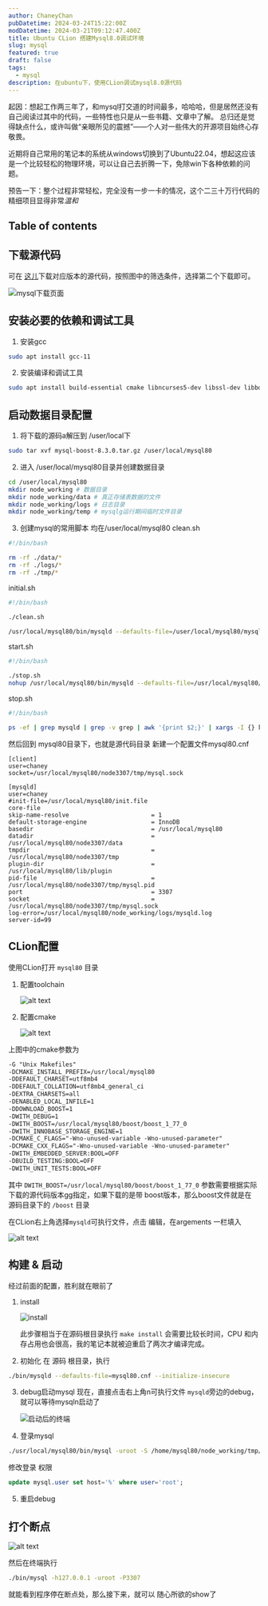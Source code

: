 ```yaml
---
author: ChaneyChan
pubDatetime: 2024-03-24T15:22:00Z
modDatetime: 2024-03-21T09:12:47.400Z
title: Ubuntu CLion 搭建Mysql8.0调试环境
slug: mysql
featured: true
draft: false
tags:
  - mysql
description: 在ubuntu下，使用CLion调试mysql8.0源代码
---
```


起因：想起工作两三年了，和mysql打交道的时间最多，哈哈哈，但是居然还没有自己阅读过其中的代码，一些特性也只是从一些书籍、文章中了解。
总归还是觉得缺点什么，或许叫做“亲眼所见的震撼”——个人对一些伟大的开源项目始终心存敬畏。

近期将自己常用的笔记本的系统从windows切换到了Ubuntu22.04，想起这应该是一个比较轻松的物理环境，可以让自己去折腾一下，免除win下各种依赖的问题。

预告一下：整个过程非常轻松，完全没有一步一卡的情况，这个二三十万行代码的精细项目显得非常*温和*

## Table of contents

## 下载源代码

可在 [这儿](https://dev.mysql.com/downloads/mysql/)下载对应版本的源代码，按照图中的筛选条件，选择第二个下载即可。

![mysql下载页面](../../assets/images/down_mysql_source.png)

## 安装必要的依赖和调试工具

1. 安装gcc

```sh
sudo apt install gcc-11
```

2. 安装编译和调试工具

```sh
sudo apt install build-essential cmake libncurses5-dev libssl-dev libboost-all-dev gdb
```

## 启动数据目录配置

1. 将下载的源码a解压到 /user/local下

```sh
sudo tar xvf mysql-boost-8.3.0.tar.gz /user/local/mysql80
```

2. 进入 /user/local/mysql80目录并创建数据目录

```sh
cd /user/local/mysql80
mkdir node_working # 数据目录
mkdir node_working/data # 真正存储表数据的文件
mkdir node_working/logs # 日志目录
mkdir node_working/temp # mysqlg运行期间临时文件目录
```

3. 创建mysql的常用脚本 均在/user/local/mysql80
   clean.sh

```sh
#!/bin/bash

rm -rf ./data/*
rm -rf ./logs/*
rm -rf ./tmp/*
```

initial.sh

```sh
#!/bin/bash

./clean.sh

/usr/local/mysql80/bin/mysqld --defaults-file=/user/local/mysql80/mysql80.cnf --initialize-insecure
```

start.sh

```sh
#!/bin/bash

./stop.sh
nohup /usr/local/mysql80/bin/mysqld --defaults-file=/usr/local/mysql80/mysql80.cnf > ./start.log 2>&1 &
```

stop.sh

```sh
#!/bin/bash

ps -ef | grep mysqld | grep -v grep | awk '{print $2;}' | xargs -I {} kill -9 {}
```

然后回到 mysql80目录下，也就是源代码目录
新建一个配置文件mysql80.cnf

```
[client]
user=chaney
socket=/usr/local/mysql80/node3307/tmp/mysql.sock

[mysqld]
user=chaney
#init-file=/usr/local/mysql80/init.file
core-file
skip-name-resolve                       = 1
default-storage-engine                  = InnoDB
basedir                                 = /usr/local/mysql80
datadir                                 = /usr/local/mysql80/node3307/data
tmpdir                                  = /usr/local/mysql80/node3307/tmp
plugin-dir                              = /usr/local/mysql80/lib/plugin
pid-file                                = /usr/local/mysql80/node3307/tmp/mysql.pid
port                                    = 3307
socket                                  = /usr/local/mysql80/node3307/tmp/mysql.sock
log-error=/usr/local/mysql80/node_working/logs/mysqld.log
server-id=99
```

## CLion配置

使用CLion打开 `mysql80` 目录

1. 配置toolchain

   ![alt text](../../assets/images/config_toolchain.png)

2. 配置cmake

   ![alt text](../../assets/images/config_cmake.png)

上图中的cmake参数为

```txt
-G "Unix Makefiles"
-DCMAKE_INSTALL_PREFIX=/usr/local/mysql80
-DDEFAULT_CHARSET=utf8mb4
-DDEFAULT_COLLATION=utf8mb4_general_ci
-DEXTRA_CHARSETS=all
-DENABLED_LOCAL_INFILE=1
-DDOWNLOAD_BOOST=1
-DWITH_DEBUG=1
-DWITH_BOOST=/usr/local/mysql80/boost/boost_1_77_0
-DWITH_INNOBASE_STORAGE_ENGINE=1
-DCMAKE_C_FLAGS="-Wno-unused-variable -Wno-unused-parameter"
-DCMAKE_CXX_FLAGS="-Wno-unused-variable -Wno-unused-parameter"
-DWITH_EMBEDDED_SERVER:BOOL=OFF
-DBUILD_TESTING:BOOL=OFF
-DWITH_UNIT_TESTS:BOOL=OFF
```

其中 `DWITH_BOOST=/usr/local/mysql80/boost/boost_1_77_0` 参数需要根据实际下载的源代码版本gg指定，如果下载的是带 boost版本，那么boost文件就是在 源码目录下的 `/boost` 目录

在CLion右上角选择`mysqld`可执行文件，点击 编辑，在argements 一栏填入

![alt text](../../assets/images/argments.png)

## 构建 & 启动

经过前面的配置，胜利就在眼前了

1. install

   ![install](../../assets/images/install.png)

   此步骤相当于在源码根目录执行 `make install` 会需要比较长时间，CPU 和内存占用也会很高，我的笔记本就被迫重启了两次才编译完成。

2. 初始化
   在 源码 根目录，执行

```sh
./bin/mysqld --defaults-file=mysql80.cnf --initialize-insecure
```

3. debug启动mysql
   现在，直接点击右上角n可执行文件 `mysqld`旁边的debug，就可以等待mysqln启动了

   ![启动后的终端](../../assets/images/start_mysql.png)

4. 登录mysql

```sh
./usr/local/mysql80/bin/mysql -uroot -S /home/mysql80/node_working/tmp/mysql.sock
```

修改登录 权限

```sql
update mysql.user set host='%' where user='root';
```

5. 重启debug

## 打个断点

![alt text](../../assets/images/gdebu_mysql.png)

然后在终端执行

```sh
./bin/mysql -h127.0.0.1 -uroot -P3307
```

就能看到程序停在断点处，那么接下来，就可以 随心所欲的show了
